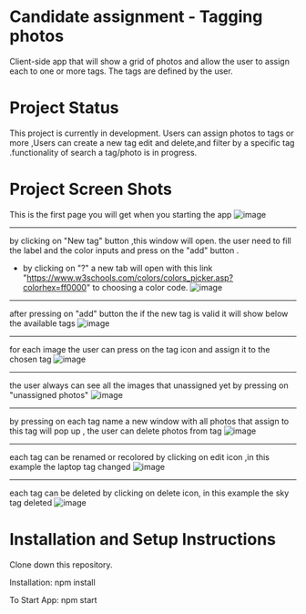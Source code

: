 # Candidate assignment - Tagging photos
 Client-side app that will show a grid of photos and allow the user to assign each to one or more tags. The tags are defined by the user.

# Project Status
This project is currently in development. Users can assign photos to tags or more ,Users can create a new tag edit and delete,and filter by a specific tag .functionality of search a tag/photo is in progress.

# Project Screen Shots
This is the first page you will get when you starting the app
![image](https://user-images.githubusercontent.com/64200819/172068474-5af6fbdb-b7d5-4668-a95f-a99161107d93.png)



------------------------------------------------------------------------------------------------------------------------------
by clicking on "New tag" button ,this window will open. the user need to fill the label and the color inputs and press on the "add" button .
* by clicking on "?" a new tab will open with this link "https://www.w3schools.com/colors/colors_picker.asp?colorhex=ff0000" to choosing a color code.
![image](https://user-images.githubusercontent.com/64200819/172068536-c4583e45-9bbf-49ac-baee-8d3bddcc4f88.png)


------------------------------------------------------------------------------------------------------------------------------
after pressing on "add" button the if the new tag is valid it will show below the available tags
![image](https://user-images.githubusercontent.com/64200819/172069000-0f7ced10-0ea7-4d6e-be0f-f0a96ed8e30f.png)


------------------------------------------------------------------------------------------------------------------------------
for each image the user can press on the tag icon and assign it to the chosen tag
![image](https://user-images.githubusercontent.com/64200819/172069071-1c699dbe-ebed-4f97-b06f-da136ec38bde.png)


-----------------------------------------------------------------------------------------------------------------------------
the user always can see all the images that unassigned yet by pressing on "unassigned photos"
![image](https://user-images.githubusercontent.com/64200819/172069211-1b01f131-0e20-4f89-944e-1a88fb937b67.png)


-----------------------------------------------------------------------------------------------------------------------------
by pressing on each tag name a new window with all photos that assign to this tag will pop up , the user can delete photos from tag
![image](https://user-images.githubusercontent.com/64200819/172069310-cca5a380-1b3f-47ff-a958-0a8b899cefe5.png)


-----------------------------------------------------------------------------------------------------------------------------
each tag can be renamed or recolored by clicking on edit icon ,in this example the laptop tag changed
![image](https://user-images.githubusercontent.com/64200819/172069434-7b42ad7c-30b8-4027-b6e7-80a5721a10ae.png)


-----------------------------------------------------------------------------------------------------------------------------
each tag can be deleted by clicking on delete icon, in this example the sky tag deleted
![image](https://user-images.githubusercontent.com/64200819/172069470-edd3597c-a933-442c-bf25-3cbf9f7535e9.png)

# Installation and Setup Instructions
Clone down this repository. 

Installation:
npm install

To Start App:
npm start
